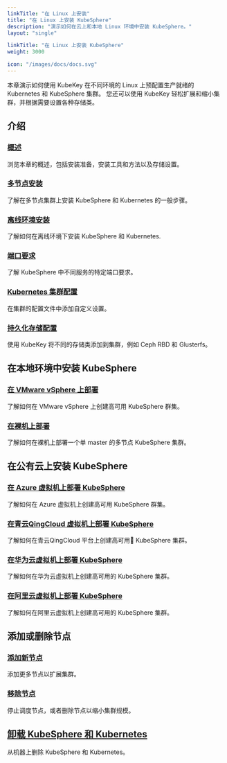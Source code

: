 ```yaml
---
linkTitle: "在 Linux 上安装"
title: "在 Linux 上安装 KubeSphere"
description: "演示如何在云上和本地 Linux 环境中安装 KubeSphere。"
layout: "single"

linkTitle: "在 Linux 上安装 KubeSphere"
weight: 3000

icon: "/images/docs/docs.svg"
---
```



本章演示如何使用 KubeKey 在不同环境的 Linux 上预配置生产就绪的 Kubernetes 和 KubeSphere 集群。 您还可以使用 KubeKey 轻松扩展和缩小集群，并根据需要设置各种存储类。

## 介绍

### [概述](../installing-on-linux/introduction/intro/)

浏览本章的概述，包括安装准备，安装工具和方法以及存储设置。

### [多节点安装](../installing-on-linux/introduction/multioverview/)

了解在多节点集群上安装 KubeSphere 和 Kubernetes 的一般步骤。

### [离线环境安装](../installing-on-linux/introduction/air-gapped-installation/)

了解如何在离线环境下安装 KubeSphere 和 Kubernetes.

### [端口要求](../installing-on-linux/introduction/port-firewall/)

了解 KubeSphere 中不同服务的特定端口要求。

### [Kubernetes 集群配置](../installing-on-linux/introduction/vars/)

在集群的配置文件中添加自定义设置。

### [持久化存储配置](../installing-on-linux/introduction/storage-configuration/)

使用 KubeKey 将不同的存储类添加到集群，例如 Ceph RBD 和 Glusterfs。

## 在本地环境中安装 KubeSphere

### [在 VMware vSphere 上部署](../installing-on-linux/on-premises/install-kubesphere-on-vmware-vsphere/)

了解如何在 VMware vSphere 上创建高可用 KubeSphere 群集。

### [在裸机上部署](../installing-on-linux/on-premises/install-kubesphere-on-bare-metal/)

了解如何在裸机上部署一个单 master 的多节点 KubeSphere 集群。

## 在公有云上安装 KubeSphere

### [在 Azure 虚拟机上部署 KubeSphere](../installing-on-linux/public-cloud/install-kubesphere-on-azure-vms/)

了解如何在 Azure 虚拟机上创建高可用 KubeSphere 群集。

### [在青云QingCloud 虚拟机上部署 KubeSphere](../installing-on-linux/public-cloud/install-kubesphere-on-qingcloud-vms/)

了解如何在青云QingCloud 平台上创建高可用 KubeSphere 集群。

### [在华为云虚拟机上部署 KubeSphere](../installing-on-linux/public-cloud/install-kubesphere-on-huaweicloud-ecs/)

了解如何在华为云虚拟机上创建高可用的 KubeSphere 集群。

### [在阿里云虚拟机上部署 KubeSphere](../installing-on-linux/public-cloud/install-kubesphere-on-ali-ecs/)

了解如何在阿里云虚拟机上创建高可用的 KubeSphere 集群。

## 添加或删除节点

### [添加新节点](../installing-on-linux/cluster-operation/add-new-nodes/)

添加更多节点以扩展集群。

### [移除节点](../installing-on-linux/cluster-operation/remove-nodes/)

停止调度节点，或者删除节点以缩小集群规模。

## [卸载 KubeSphere 和 Kubernetes](../installing-on-linux/uninstall-kubesphere-and-kubernetes/)

从机器上删除 KubeSphere 和 Kubernetes。
